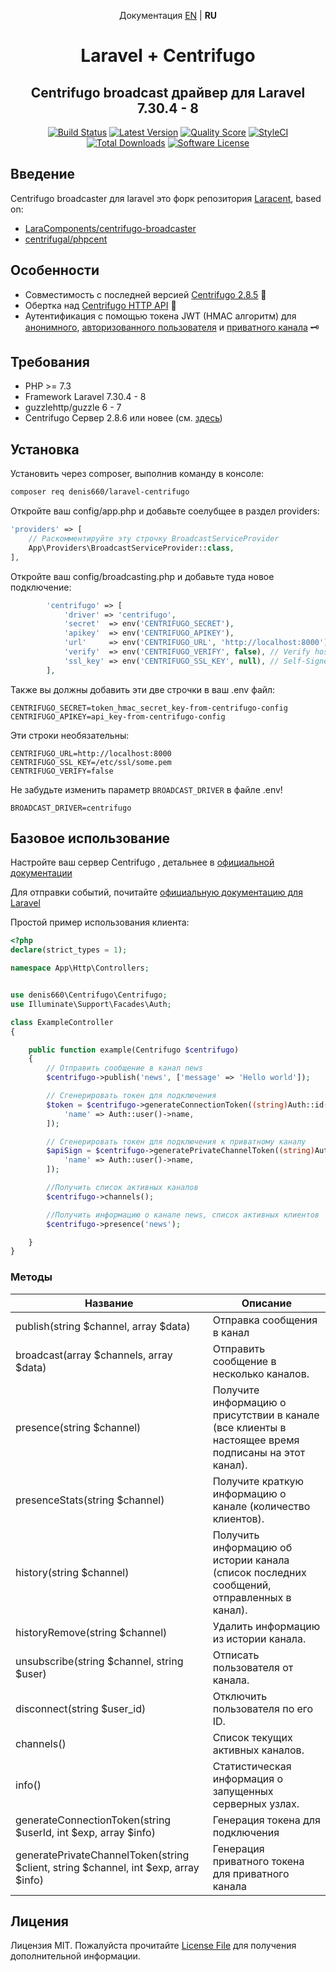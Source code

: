 <p align="center">Документация <a href="https://github.com/denis660/laravel-centrifugo/blob/master/README.md">EN</a> | <b>RU</b></p>

<h1 align="center">Laravel + Centrifugo</h1>
<h2 align="center">Centrifugo broadcast драйвер для Laravel 7.30.4 - 8 </h2>

<p align="center">
<a href="https://scrutinizer-ci.com/g/denis660/laravel-centrifugo/build-status/main"><img src="https://scrutinizer-ci.com/g/denis660/laravel-centrifugo/badges/build.png?b=master" alt="Build Status"></a>
<a href="https://github.com/denis660/laravel-centrifugo/releases"><img src="https://img.shields.io/github/release/denis660/laravel-centrifugo.svg?style=flat-square" alt="Latest Version"></a>
<a href="https://scrutinizer-ci.com/g/denis660/laravel-centrifugo"><img src="https://img.shields.io/scrutinizer/g/denis660/laravel-centrifugo.svg?style=flat-square" alt="Quality Score"></a>
<a href="https://github.styleci.io/repos/324202212"><img src="https://github.styleci.io/repos/324202212/shield?branch=master" alt="StyleCI"></a>
<a href="https://packagist.org/packages/denis660/laravel-centrifugo"><img src="https://img.shields.io/packagist/dt/denis660/laravel-centrifugo.svg?style=flat-square" alt="Total Downloads"></a>
<a href="https://github.com/denis660/Centrifuge/blob/master/LICENSE"><img src="https://img.shields.io/badge/license-MIT-blue.svg" alt="Software License"></a>
</p>

## Введение
Centrifugo broadcaster для laravel  это форк репозитория [Laracent](https://github.com/AlexHnydiuk/Laracent), based on:
- [LaraComponents/centrifugo-broadcaster](https://github.com/LaraComponents/centrifugo-broadcaster)
- [centrifugal/phpcent](https://github.com/centrifugal/phpcent)

## Особенности
- Совместимость с последней версией [Centrifugo 2.8.5](https://github.com/centrifugal/centrifugo/releases/tag/v2.8.5) 🚀
- Обертка над [Centrifugo HTTP API](https://centrifugal.github.io/centrifugo/server/http_api/) 🔌
- Аутентификация с помощью токена JWT (HMAC алгоритм) для [анонимного](./Resources/docs/authentication.md#anonymous), [авторизованного пользователя](./Resources/docs/authentication.md#authenticated-user) и [приватного канала](./Resources/docs/authentication.md#private-channel) 🗝️

## Требования
- PHP >= 7.3
- Framework Laravel 7.30.4 - 8
- guzzlehttp/guzzle 6 - 7
- Centrifugo Сервер 2.8.6 или новее (см. [здесь](https://github.com/centrifugal/centrifugo))

## Установка
Установить через composer, выполнив команду в консоле:

```bash
composer req denis660/laravel-centrifugo
```

Откройте ваш config/app.php и добавьте соелубщее в раздел providers:

```php
'providers' => [
    // Раскомментируйте эту строчку BroadcastServiceProvider
    App\Providers\BroadcastServiceProvider::class,
],
```

Откройте ваш config/broadcasting.php и добавьте туда новое подключение:

```php
        'centrifugo' => [
            'driver' => 'centrifugo',
            'secret'  => env('CENTRIFUGO_SECRET'),
            'apikey'  => env('CENTRIFUGO_APIKEY'),
            'url'     => env('CENTRIFUGO_URL', 'http://localhost:8000'), // centrifugo api url
            'verify'  => env('CENTRIFUGO_VERIFY', false), // Verify host ssl if centrifugo uses this
            'ssl_key' => env('CENTRIFUGO_SSL_KEY', null), // Self-Signed SSl Key for Host (require verify=true)
        ],
```

Также вы должны добавить эти две строчки в ваш .env файл:
```
CENTRIFUGO_SECRET=token_hmac_secret_key-from-centrifugo-config
CENTRIFUGO_APIKEY=api_key-from-centrifugo-config
```

Эти строки необязательны:
```
CENTRIFUGO_URL=http://localhost:8000
CENTRIFUGO_SSL_KEY=/etc/ssl/some.pem
CENTRIFUGO_VERIFY=false
```

Не забудьте изменить параметр `BROADCAST_DRIVER` в файле .env!

```
BROADCAST_DRIVER=centrifugo
```

## Базовое использование

Настройте ваш сервер Centrifugo , детальнее в [официальной документации](https://centrifugal.github.io/centrifugo/)

Для отправки событий, почитайте [официальную документацию для Laravel](https://laravel.com/docs/8.x/broadcasting)

Простой пример использования клиента:

```php
<?php
declare(strict_types = 1);

namespace App\Http\Controllers;


use denis660\Centrifugo\Centrifugo;
use Illuminate\Support\Facades\Auth;

class ExampleController
{

    public function example(Centrifugo $centrifugo)
    {
        // Отправить сообщение в канал news
        $centrifugo->publish('news', ['message' => 'Hello world']);

        // Сгенерировать токен для подключения
        $token = $centrifugo->generateConnectionToken((string)Auth::id(), 0, [
            'name' => Auth::user()->name,
        ]);

        // Сгенерировать токен для подключения к приватному каналу
        $apiSign = $centrifugo->generatePrivateChannelToken((string)Auth::id(), 'channel', time() + 5 * 60, [
            'name' => Auth::user()->name,
        ]);

        //Получить список активных каналов
        $centrifugo->channels();

        //Получить информацию о канале news, список активных клиентов
        $centrifugo->presence('news');

    }
}
```

### Методы

| Название | Описание |
|------|-------------|
| publish(string $channel, array $data) | Отправка сообщения в канал |
| broadcast(array $channels, array $data) | Отправить сообщение в несколько каналов. |
| presence(string $channel) | Получите информацию о присутствии в канале (все клиенты в настоящее время подписаны на этот канал). |
| presenceStats(string $channel) | Получите краткую информацию о канале (количество клиентов).|
| history(string $channel) | Получить информацию об истории канала (список последних сообщений, отправленных в канал). |
| historyRemove(string $channel) | Удалить информацию из истории канала. |
| unsubscribe(string $channel,  string $user) | Отписать пользователя от канала. |
| disconnect(string $user_id) | Отключить пользователя по его ID. |
| channels() | Cписок текущих активных каналов. |
| info() | Статистическая информация о запущенных серверных узлах. |
| generateConnectionToken(string $userId, int $exp, array $info)  | Генерация токена для подключения |
| generatePrivateChannelToken(string $client, string $channel, int $exp, array $info) | Генерация приватного токена для приватного канала |

## Лицения

Лицензия MIT. Пожалуйста прочитайте [License File](https://github.com/denis660/laravel-centrifugo/blob/master/LICENSE) для получения дополнительной информации.
